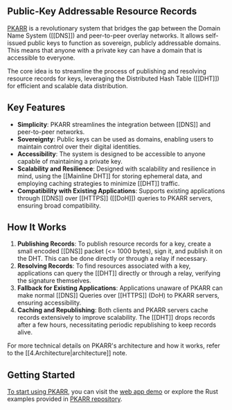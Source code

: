 ## Public-Key Addressable Resource Records

[PKARR](https://github.com/pubky/pkarr) is a revolutionary system that bridges the gap between the Domain Name System ([[DNS]]) and peer-to-peer overlay networks. It allows self-issued public keys to function as sovereign, publicly addressable domains. This means that anyone with a private key can have a domain that is accessible to everyone.

The core idea is to streamline the process of publishing and resolving resource records for keys, leveraging the Distributed Hash Table ([[DHT]]) for efficient and scalable data distribution.

## Key Features

- **Simplicity**: PKARR streamlines the integration between [[DNS]] and peer-to-peer networks.
- **Sovereignty**: Public keys can be used as domains, enabling users to maintain control over their digital identities.
- **Accessibility**: The system is designed to be accessible to anyone capable of maintaining a private key.
- **Scalability and Resilience**: Designed with scalability and resilience in mind, using the [[Mainline DHT]] for storing ephemeral data, and employing caching strategies to minimize [[DHT]] traffic.
- **Compatibility with Existing Applications**: Supports existing applications through [[DNS]] over [[HTTPS]] ([[DoH]]) queries to PKARR servers, ensuring broad compatibility.

## How It Works

1. **Publishing Records**: To publish resource records for a key, create a small encoded [[DNS]] packet (<= 1000 bytes), sign it, and publish it on the DHT. This can be done directly or through a relay if necessary.
2. **Resolving Records**: To find resources associated with a key, applications can query the [[DHT]] directly or through a relay, verifying the signature themselves.
3. **Fallback for Existing Applications**: Applications unaware of PKARR can make normal [[DNS]] Queries over [[HTTPS]] (DoH) to PKARR servers, ensuring accessibility.
4. **Caching and Republishing**: Both clients and PKARR servers cache records extensively to improve scalability. The [[DHT]] drops records after a few hours, necessitating periodic republishing to keep records alive.

For more technical details on PKARR's architecture and how it works, refer to the [[4.Architecture|architecture]] note.

## Getting Started

[To start using PKARR](2.Getting%20Started%20with%20Pkarr.md), you can visit the [web app demo](https://pkdns.net) or explore the Rust examples provided in [PKARR repository](https://github.com/pubky/pkarr).

